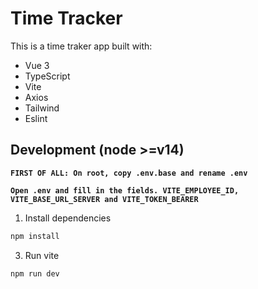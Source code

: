 # Time Tracker

This is a time traker app built with:

- Vue 3
- TypeScript
- Vite
- Axios
- Tailwind
- Eslint

## Development (node >=v14)
**`FIRST OF ALL: On root, copy .env.base and rename .env`**

**`Open .env and fill in the fields. VITE_EMPLOYEE_ID, VITE_BASE_URL_SERVER and VITE_TOKEN_BEARER`**

1. Install dependencies
```bash
npm install
```
3. Run vite
```bash
npm run dev
```